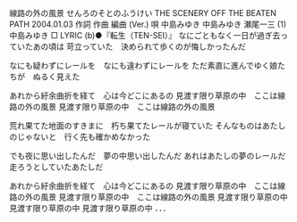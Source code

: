 
線路の外の風景
せんろのそとのふうけい
THE SCENERY OFF THE BEATEN PATH
2004.01.03
作詞  作曲  編曲 (Ver.)   唄
中島みゆき   中島みゆき   瀬尾一三 (1)
中島みゆき
□ LYRIC (b)●『転生（TEN-SEI）』
なにごともなく一日が過ぎ去っていたあの頃は
苛立っていた　決められて歩くのが悔しかったんだ

なにも疑わずにレールを　なにも違わずにレールを
ただ素直に進んでゆく娘たちが　ぬるく見えた

あれから紆余曲折を経て　心は今どこにあるの
見渡す限り草原の中　ここは線路の外の風景
見渡す限り草原の中　ここは線路の外の風景

荒れ果てた地面のすきまに　朽ち果てたレールが寝ていた
そんなものはあたしのじゃないと　行く先も確かめなかった

でも夜に思い出したんだ　夢の中思い出したんだ
あれはあたしの夢のレールだ　走ろうとしていたあたしだ

あれから紆余曲折を経て　心は今どこにあるの
見渡す限り草原の中　ここは線路の外の風景
見渡す限り草原の中　ここは線路の外の風景
見渡す限り草原の中
見渡す限り草原の中
見渡す限り草原の中
．．．